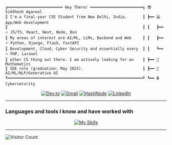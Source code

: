 ```plaintext
╔════════════════════════ Hey There! ═══════════════════════╗ 😎 Siddhesh Agarwal
║ I'm a final-year CSE Student from New Delhi, India.       ║ ┣━━ 💻 App/Web development
║                                                           ║ ┃   ┣━━ ⭐ JS/TS, React, Next, Node, Bun
║ My areas of interest are AI/ML, LLMs, Backend and Web     ║ ┃   ┣━━ ⭐ Python, Django, Flask, FastAPI
║ Development, Cloud, Cyber Security and essentially every  ║ ┃   ┗━━ ⭐ PHP, Laravel
║ other CS thing out there. I am actively looking for an    ║ ┣━━ 🔢 Mathematics
║ SDE role (graduation: May 2025).                          ║ ┣━━ 🤖 AI/ML/NLP/Generative AI
╚═══════════════════════════════════════════════════════════╝ ┗━━ 🔒 Cybersecurity
```

<div align="center">
  <a href="https://dev.to/siddhesh_agarwal" target="_blank"><img alt="Dev.to" src="https://img.shields.io/badge/dev.to-0A0A0A?style=for-the-badge&logo=devdotto&logoColor=white"></a>
  <a href="mailto:siddhesh.agarwal@gmail.com" target="_blank"><img alt="Gmail" src="https://img.shields.io/badge/Gmail-D14836?style=for-the-badge&logo=gmail&logoColor=white"></a>
  <a href="https://siddhesh2003.hashnode.dev/" target="_blank"><img alt="HashNode" src="https://img.shields.io/badge/Hashnode-2962FF?style=for-the-badge&logo=hashnode&logoColor=white"></a>
  <a href="https://www.linkedin.com/in/siddhesh-agarwal/" target="_blank"><img alt="LinkedIn" src="https://img.shields.io/badge/LinkedIn-0077B5?style=for-the-badge&logo=linkedin&logoColor=white"></a>
</div>

____

### Languages and tools I know and have worked with
<p align="center">
  <a href="https://siddhesh-tech.vercel.app/">
    <img alt="My Skills" src="https://skillicons.dev/icons?i=python,anaconda,django,flask,fastapi,tensorflow,pytorch,sklearn,opencv,html,css,sass,tailwind,bootstrap,jquery,js,ts,vite,react,redux,materialui,nextjs,express,nodejs,bun,deno,php,laravel,c,cpp,cmake,java,spring,go,aws,azure,cloudflare,vercel,nginx,firebase,supabase,mongodb,mysql,postgres,sqlite,redis,git,github,githubactions,gitlab,bitbucket,docker,bash,powershell,neovim,latex,md,postman,linux,matlab">
  </a>
</p>

___

<img alt="Visitor Count" src="https://profile-counter.glitch.me/Siddhesh-Agarwal/count.svg">
